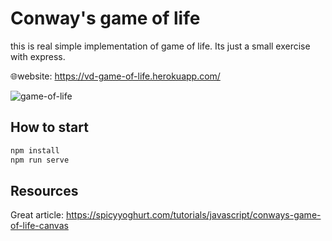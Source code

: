 # Conway's game of life

this is real simple implementation of game of life. Its just a small exercise with express.

🌐website: <https://vd-game-of-life.herokuapp.com/>

![game-of-life](docs/example.gif)

## How to start

```bash
npm install
npm run serve
```

## Resources

Great article: <https://spicyyoghurt.com/tutorials/javascript/conways-game-of-life-canvas>
